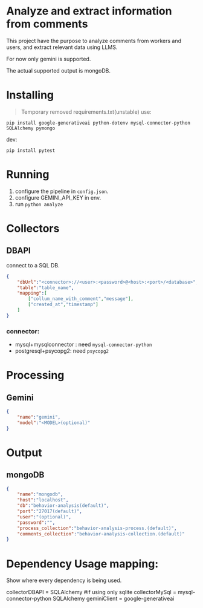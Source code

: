 # Analyze and extract information from comments

This project have the purpose to analyze comments from workers and users, and extract relevant data using LLMS.

For now only gemini is supported.

The actual supported output is mongoDB.

# Installing
>Temporary removed requirements.txt(unstable) use:

```shell
pip install google-generativeai python-dotenv mysql-connector-python SQLAlchemy pymongo
```
dev:
```shell
pip install pytest
```

# Running

1. configure the pipeline in `config.json`.
2. configure GEMINI_API_KEY in env.
3. run `python analyze`

# Collectors

## DBAPI
connect to a SQL DB.

```json
{
    "dbUrl":"<connector>://<user>:<password>@<host>:<port>/<database>",
    "table":"table_name",
    "mapping":[
        ["collum_name_with_comment","message"],
        ["created_at","timestamp"]
    ]
}
```
### connector:
* mysql+mysqlconnector : need `mysql-connector-python`
* postgresql+psycopg2: need `psycopg2`

# Processing

## Gemini

```json
{
    "name":"gemini",
    "model":"<MODEL>(optional)"
}
```

# Output 

## mongoDB

```json
{
    "name":"mongodb",
    "host":"localhost",
    "db":"behavior-analysis(default)",
    "port":"27017(default)",
    "user":"(optional)",
    "password":"",
    "process_collection":"behavior-analysis-process.(default)",
    "comments_collection":"behavior-analysis-collection.(default)"
}
```

# Dependency Usage mapping:

Show where every dependency is being used.

collectorDBAPI = SQLAlchemy #if using only sqlite
collectorMySql = mysql-connector-python SQLAlchemy
geminiClient = google-generativeai